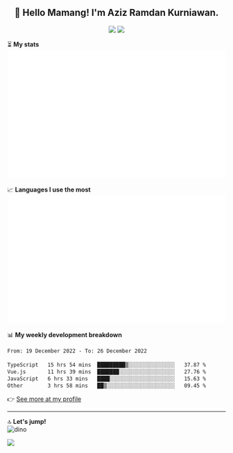 <h2 align="center">👋 Hello Mamang! I'm Aziz Ramdan Kurniawan.</h2>  
<p align="center">
  <img src="https://komarev.com/ghpvc/?username=azizramdan">
  <img src="https://wakatime.com/badge/user/90056fa0-4c31-4eca-954e-2a3ac05896f9.svg">
</p>
    
⏳ **My stats**  
![](https://raw.githubusercontent.com/azizramdan/github-stats/master/generated/overview.svg#gh-dark-mode-only)

📈 **Languages I use the most**  
![](https://raw.githubusercontent.com/azizramdan/github-stats/master/generated/languages.svg#gh-dark-mode-only)

📊 **My weekly development breakdown**
<!--START_SECTION:waka-->

```text
From: 19 December 2022 - To: 26 December 2022

TypeScript   15 hrs 54 mins  █████████▒░░░░░░░░░░░░░░░   37.87 %
Vue.js       11 hrs 39 mins  ███████░░░░░░░░░░░░░░░░░░   27.76 %
JavaScript   6 hrs 33 mins   ████░░░░░░░░░░░░░░░░░░░░░   15.63 %
Other        3 hrs 58 mins   ██▒░░░░░░░░░░░░░░░░░░░░░░   09.45 %
```

<!--END_SECTION:waka-->
👉 [See more at my profile](https://wakatime.com/@azizramdan)
***
🔝 **Let's jump!**  
![dino](https://raw.githubusercontent.com/azizramdan/azizramdan/master/dino.gif)  

![](https://hit.yhype.me/github/profile?user_id=27954794)
